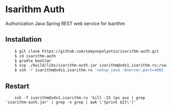 # Isarithm Auth
Authorization Java Spring REST web service for Isarithm

## Installation
```bash
    $ git clone https://github.com/semyonpolyotin/isarithm-auth.git
    $ cd isarithm-auth
    $ gradle bootJar
    $ scp ./build/libs/isarithm-auth.jar isarithm@vds1.isarithm.ru:/var/www/isarithm/isarithm-auth.jar
    $ ssh -f isarithm@vds1.isarithm.ru 'nohup java -Dserver.port=4002 -jar /var/www/isarithm/isarithm-auth.jar --spring.profiles.active=prod >/dev/null 2>&1 &'
```

## Restart
```fish
    ssh -f isarithm@vds1.isarithm.ru 'kill -15 (ps aux | grep 'isarithm-auth.jar' | grep -v grep | awk \'{print $2}\')'
```